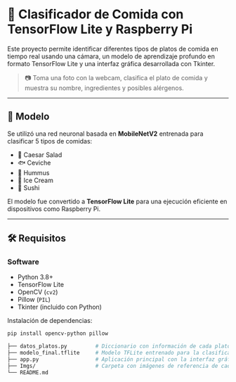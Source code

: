 # 🍱 Clasificador de Comida con TensorFlow Lite y Raspberry Pi

Este proyecto permite identificar diferentes tipos de platos de comida en tiempo real usando una cámara, un modelo de aprendizaje profundo en formato TensorFlow Lite y una interfaz gráfica desarrollada con Tkinter. 

> 📷 Toma una foto con la webcam, clasifica el plato de comida y muestra su nombre, ingredientes y posibles alérgenos.

---

## 🧠 Modelo

Se utilizó una red neuronal basada en **MobileNetV2** entrenada para clasificar 5 tipos de comidas:
- 🥗 Caesar Salad  
- 🐟 Ceviche  
- 🧆 Hummus  
- 🍨 Ice Cream  
- 🍣 Sushi  

El modelo fue convertido a **TensorFlow Lite** para una ejecución eficiente en dispositivos como Raspberry Pi.

---

## 🛠️ Requisitos

### Software
- Python 3.8+
- TensorFlow Lite
- OpenCV (`cv2`)
- Pillow (`PIL`)
- Tkinter (incluido con Python)
  
Instalación de dependencias:
```bash
pip install opencv-python pillow

├── datos_platos.py         # Diccionario con información de cada plato
├── modelo_final.tflite     # Modelo TFLite entrenado para la clasificación
├── app.py                  # Aplicación principal con la interfaz gráfica
├── Imgs/                   # Carpeta con imágenes de referencia de cada plato
└── README.md

